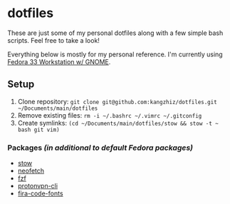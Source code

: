 # dotfiles

These are just some of my personal dotfiles along with a few simple bash scripts. Feel free to take a look!

Everything below is mostly for my personal reference. I'm currently using [Fedora 33 Workstation w/ GNOME](https://getfedora.org/).

## Setup

1. Clone repository: `git clone git@github.com:kangzhiz/dotfiles.git ~/Documents/main/dotfiles`
2. Remove existing files: `rm -i ~/.bashrc ~/.vimrc ~/.gitconfig`
3. Create symlinks: `(cd ~/Documents/main/dotfiles/stow && stow -t ~ bash git vim)`

### Packages *(in additional to default Fedora packages)*

* [stow](https://github.com/aspiers/stow)
* [neofetch](https://github.com/dylanaraps/neofetch)
* [fzf](https://github.com/junegunn/fzf)
* [protonvpn-cli](https://github.com/ProtonVPN/linux-cli)
* [fira-code-fonts](https://github.com/tonsky/FiraCode)
